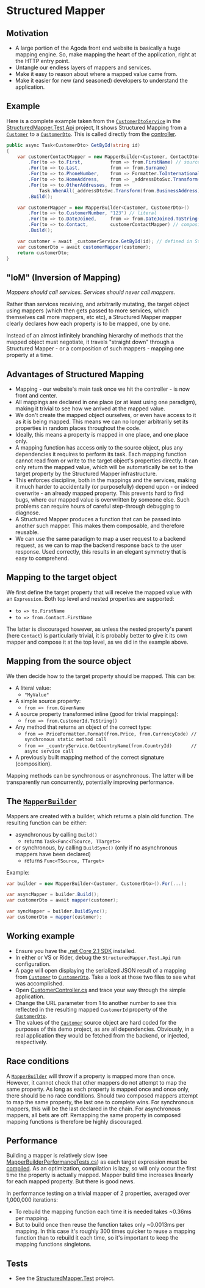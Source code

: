 # Structured Mapper

## Motivation
- A large portion of the Agoda front end website is basically a huge mapping engine. So, make mapping the heart of the application, right at the HTTP entry point.
- Untangle our endless layers of mappers and services.
- Make it easy to reason about where a mapped value came from.
- Make it easier for new (and seasoned) developers to understand the application.

## Example
Here is a complete example taken from the [`CustomerDtoService`](/StructuredMapper.Test.Api/Customers/CustomerDtoService.cs) in the [StructuredMapper.Test.Api](/StructuredMapper.Test.Api) project, It shows Structured Mapping from a [`Customer`](/StructuredMapper.BL/Customers/Customer.cs) to a [`CustomerDto`](/StructuredMapper.Test.Api/Customers/CustomerDto.cs). This is called directly from the [controller](/StructuredMapper.Test.Api/Controllers/CustomersController.cs).

```c#
public async Task<CustomerDto> GetById(string id)
{
    var customerContactMapper = new MapperBuilder<Customer, ContactDto>()
        .For(to => to.First,          from => from.FirstName) // source member access
        .For(to => to.Last,           from => from.Surname)
        .For(to => to.PhoneNumber,    from => Formatter.ToInternational(from.PhoneNumber, from.Address.CountryId)) // static method
        .For(to => to.HomeAddress,    from => _addressDtoSvc.Transform(from.Address)) // async service call
        .For(to => to.OtherAddresses, from => 
            Task.WhenAll(_addressDtoSvc.Transform(from.BusinessAddress), _addressDtoSvc.Transform(from.ShippingAddress)))
        .Build();

    var customerMapper = new MapperBuilder<Customer, CustomerDto>()
        .For(to => to.CustomerNumber, "123") // literal
        .For(to => to.DateJoined,     from => from.DateJoined.ToString(new CultureInfo("th-th"))) // inline transformation
        .For(to => to.Contact,        customerContactMapper) // composition with the mapper above
        .Build();

    var customer = await _customerService.GetById(id); // defined in StructuredMapper.BL
    var customerDto = await customerMapper(customer);
    return customerDto;
}
```

## "IoM" (Inversion of Mapping)
*Mappers should call services. Services should never call mappers.*
 
Rather than services receiving, and arbitrarily mutating, the target object using mappers (which then gets passed to more services, which themselves call more mappers, etc etc), a Structured Mapper mapper clearly declares how each property is to be mapped, one by one.

Instead of an almost infinitely branching hierarchy of methods that the mapped object must negotiate, it travels "straight down" through a Structured Mapper - or a composition of such mappers - mapping one property at a time.

## Advantages of Structured Mapping
- Mapping - our website's main task once we hit the controller - is now front and center.
- All mappings are declared in one place (or at least using one paradigm), making it trivial to see how we arrived at the mapped value.
- We don't create the mapped object ourselves, or even have access to it as it is being mapped. This means we can no longer arbitrarily set its properties in random places throughout the code.
- Ideally, this means a property is mapped in one place, and one place only.
- A mapping function has access only to the source object, plus any dependencies it requires to perform its task. Each mapping function cannot read from or write to the target object's properties directly. It can only return the mapped value, which will be automatically be set to the target property by the Structured Mapper infrastructure.
- This enforces discipline, both in the mappings and the services, making it much harder to accidentally (or purposefully) depend upon - or indeed overwrite - an already mapped property. This prevents hard to find bugs, where our mapped value is overwritten by someone else. Such problems can require hours of careful step-through debugging to diagnose.
- A Structured Mapper produces a function that can be passed into another such mapper. This makes them composable, and therefore reusable.
- We can use the same paradigm to map a user request to a backend request, as we can to map the backend response back to the user response. Used correctly, this results in an elegant symmetry that is easy to comprehend.

## Mapping to the target object
We first define the target property that will receive the mapped value with an `Expression`. Both top level and nested properties are supported:
- `to => to.FirstName`
- `to => from.Contact.FirstName`    

The latter is discouraged however, as unless the nested property's parent (here `Contact`) is particularly trivial, it is probably better to give it its own mapper and compose it at the top level, as we did in the example above.

## Mapping from the source object
We then decide how to the target property should be mapped. This can be:
- A literal value:
    - `"MyValue"`
- A simple source property:
    - `from => from.GivenName`
- A source property transformed inline (good for trivial mappings):
    - `from => from.CustomerId.ToString()`
- Any method that returns an object of the correct type:
    - `from => PriceFormatter.Format(from.Price, from.CurrencyCode) // synchronous static method call`
    - `from => _countryService.GetCountryName(from.CountryId)       // async service call`
- A previously built mapping method of the correct signature (composition).

Mapping methods can be synchronous or asynchronous. The latter will be transparently run concurrently, potentially improving performance.

## The [`MapperBuilder`](/StructuredMapper/MapperBuilder.cs)
Mappers are created with a builder, which returns a plain old function. The resulting function can be either: 
- asynchronous by calling `Build()`
    - returns `Task<Func<TSource, TTarget>>`
- or synchronous, by calling `BuildSync()` (only if no asynchronous mappers have been declared)
    - returns `Func<TSource, TTarget>`

Example:

```c#
var builder = new MapperBuilder<Customer, CustomerDto>().For(...);

var asyncMapper = builder.Build();
var customerDto = await mapper(customer);

var syncMapper = builder.BuildSync();
var customerDto = mapper(customer);
```

## Working example
- Ensure you have the [.net Core 2.1 SDK](https://www.microsoft.com/net/download/dotnet-core/2.1) installed.
- In either or VS or Rider, debug the `StructuredMapper.Test.Api` run configuration. 
- A page will open displaying the serialized JSON result of a mapping from [`Customer`](/StructuredMapper.BL/Customers/Customer.cs) to [`CustomerDto`](/StructuredMapper.Test.Api/Customers/CustomerDto.cs). Take a look at those two files to see what was accomplished.
- Open [CustomerController.cs](/StructuredMapper.Test.Api/Controllers/CustomersController.cs) and trace your way through the simple application.
- Change the URL parameter from 1 to another number to see this reflected in the resulting mapped `CustomerId` property of the [`CustomerDto`](/StructuredMapper.Test.Api/Customers/CustomerDto.cs).
- The values of the [`Customer`](/StructuredMapper.BL/Customers/Customer.cs) source object are hard coded for the purposes of this demo project, as are all dependencies. Obviously, in a real application they would be fetched from the backend, or injected, respectively.

## Race conditions
A [`MapperBuilder`](/StructuredMapper/MapperBuilder.cs) will throw if a property is mapped more than once. However, it cannot check that other mappers do not attempt to map the same property. As long as each property is mapped once and once only, there should be no race conditions. Should two composed mappers attempt to map the same property, the last one to complete wins. For synchronous mappers, this will be the last declared in the chain. For asynchronous mappers, all bets are off. Remapping the same property in composed mapping functions is therefore be highly discouraged.
 
## Performance
Building a mapper is relatively slow (see [MapperBuilderPerformanceTests.cs](/StructuredMapper.Test.Performance/MapperBuilderPerformanceTests.cs)) as each target expression must be [compiled](/StructuredMapper/PropertyMapper.cs#L70). As an optimization, compilation is lazy, so will only occur the first time the property is actually mapped. Mapper build time increases linearly for each mapped property. But there is good news.

In performance testing on a trivial mapper of 2 properties, averaged over 1,000,000 iterations:
- To rebuild the mapping function each time it is needed takes ~0.36ms per mapping.
- But to build once then reuse the function takes only ~0.0013ms per mapping.
In this case it's roughly 300 times quicker to reuse a mapping function than to rebuild it each time, so it's important to keep the mapping functions singletons.

## Tests
- See the [StructuredMapper.Test](/StructuredMapper.Test) project.
